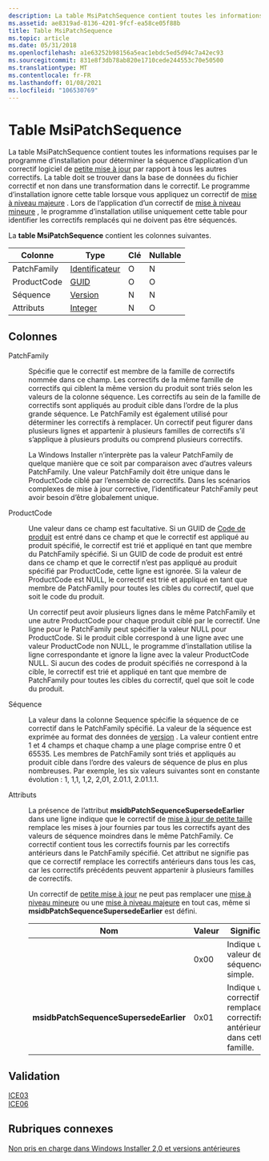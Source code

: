 ```yaml
---
description: La table MsiPatchSequence contient toutes les informations requises par le programme d’installation pour déterminer la séquence d’application d’un correctif logiciel de petite mise à jour par rapport à tous les autres correctifs.
ms.assetid: ae8319ad-8136-4201-9fcf-ea58ce05f88b
title: Table MsiPatchSequence
ms.topic: article
ms.date: 05/31/2018
ms.openlocfilehash: a1e63252b98156a5eac1ebdc5ed5d94c7a42ec93
ms.sourcegitcommit: 831e8f3db78ab820e1710cede244553c70e50500
ms.translationtype: MT
ms.contentlocale: fr-FR
ms.lasthandoff: 01/08/2021
ms.locfileid: "106530769"
---
```

# <a name="msipatchsequence-table"></a>Table MsiPatchSequence

La table MsiPatchSequence contient toutes les informations requises par le programme d’installation pour déterminer la séquence d’application d’un correctif logiciel de [petite mise à jour](small-updates.md) par rapport à tous les autres correctifs. La table doit se trouver dans la base de données du fichier correctif et non dans une transformation dans le correctif. Le programme d’installation ignore cette table lorsque vous appliquez un correctif de [mise à niveau majeure](major-upgrades.md) . Lors de l’application d’un correctif de [mise à niveau mineure](minor-upgrades.md) , le programme d’installation utilise uniquement cette table pour identifier les correctifs remplacés qui ne doivent pas être séquencés.

La **table MsiPatchSequence** contient les colonnes suivantes.



| Colonne      | Type                         | Clé | Nullable |
|-------------|------------------------------|-----|----------|
| PatchFamily | [Identificateur](identifier.md) | O   | N        |
| ProductCode | [GUID](guid.md)             | O   | O        |
| Séquence    | [Version](version.md)       | N   | N        |
| Attributs  | [Integer](integer.md)       | N   | O        |



 

## <a name="columns"></a>Colonnes

<dl> <dt>

<span id="PatchFamily"></span><span id="patchfamily"></span><span id="PATCHFAMILY"></span>PatchFamily
</dt> <dd>

Spécifie que le correctif est membre de la famille de correctifs nommée dans ce champ. Les correctifs de la même famille de correctifs qui ciblent la même version du produit sont triés selon les valeurs de la colonne séquence. Les correctifs au sein de la famille de correctifs sont appliqués au produit cible dans l’ordre de la plus grande séquence. Le PatchFamily est également utilisé pour déterminer les correctifs à remplacer. Un correctif peut figurer dans plusieurs lignes et appartenir à plusieurs familles de correctifs s’il s’applique à plusieurs produits ou comprend plusieurs correctifs.

La Windows Installer n’interprète pas la valeur PatchFamily de quelque manière que ce soit par comparaison avec d’autres valeurs PatchFamily. Une valeur PatchFamily doit être unique dans le ProductCode ciblé par l’ensemble de correctifs. Dans les scénarios complexes de mise à jour corrective, l’identificateur PatchFamily peut avoir besoin d’être globalement unique.

</dd> <dt>

<span id="ProductCode"></span><span id="productcode"></span><span id="PRODUCTCODE"></span>ProductCode
</dt> <dd>

Une valeur dans ce champ est facultative. Si un GUID de [Code de produit](product-codes.md) est entré dans ce champ et que le correctif est appliqué au produit spécifié, le correctif est trié et appliqué en tant que membre du PatchFamily spécifié. Si un GUID de code de produit est entré dans ce champ et que le correctif n’est pas appliqué au produit spécifié par ProductCode, cette ligne est ignorée. Si la valeur de ProductCode est NULL, le correctif est trié et appliqué en tant que membre de PatchFamily pour toutes les cibles du correctif, quel que soit le code du produit.

Un correctif peut avoir plusieurs lignes dans le même PatchFamily et une autre ProductCode pour chaque produit ciblé par le correctif. Une ligne pour le PatchFamily peut spécifier la valeur NULL pour ProductCode. Si le produit cible correspond à une ligne avec une valeur ProductCode non NULL, le programme d’installation utilise la ligne correspondante et ignore la ligne avec la valeur ProductCode NULL. Si aucun des codes de produit spécifiés ne correspond à la cible, le correctif est trié et appliqué en tant que membre de PatchFamily pour toutes les cibles du correctif, quel que soit le code du produit.

</dd> <dt>

<span id="Sequence"></span><span id="sequence"></span><span id="SEQUENCE"></span>Séquence
</dt> <dd>

La valeur dans la colonne Sequence spécifie la séquence de ce correctif dans le PatchFamily spécifié. La valeur de la séquence est exprimée au format des données de [version](version.md) . La valeur contient entre 1 et 4 champs et chaque champ a une plage comprise entre 0 et 65535. Les membres de PatchFamily sont triés et appliqués au produit cible dans l’ordre des valeurs de séquence de plus en plus nombreuses. Par exemple, les six valeurs suivantes sont en constante évolution : 1, 1,1, 1,2, 2,01, 2.01.1, 2.01.1.1.

</dd> <dt>

<span id="Attributes"></span><span id="attributes"></span><span id="ATTRIBUTES"></span>Attributs
</dt> <dd>

La présence de l’attribut **msidbPatchSequenceSupersedeEarlier** dans une ligne indique que le correctif de [mise à jour de petite taille](small-updates.md) remplace les mises à jour fournies par tous les correctifs ayant des valeurs de séquence moindres dans le même PatchFamily. Ce correctif contient tous les correctifs fournis par les correctifs antérieurs dans le PatchFamily spécifié. Cet attribut ne signifie pas que ce correctif remplace les correctifs antérieurs dans tous les cas, car les correctifs précédents peuvent appartenir à plusieurs familles de correctifs.

Un correctif de [petite mise à jour](small-updates.md) ne peut pas remplacer une [mise à niveau mineure](minor-upgrades.md) ou une [mise à niveau majeure](major-upgrades.md) en tout cas, même si **msidbPatchSequenceSupersedeEarlier** est défini. 

| Nom                                   | Valeur | Signification                                                           |
|----------------------------------------|-------|-------------------------------------------------------------------|
|                                        | 0x00  | Indique une valeur de séquencement simple.                              |
| **msidbPatchSequenceSupersedeEarlier** | 0x01  | Indique un correctif qui remplace les correctifs antérieurs dans cette famille. |



 

</dd> </dl>

## <a name="validation"></a>Validation

<dl>

[ICE03](ice03.md)  
[ICE06](ice06.md)  
</dl>

## <a name="related-topics"></a>Rubriques connexes

<dl> <dt>

[Non pris en charge dans Windows Installer 2,0 et versions antérieures](not-supported-in-windows-installer-version-2-0.md)
</dt> </dl>

 

 




